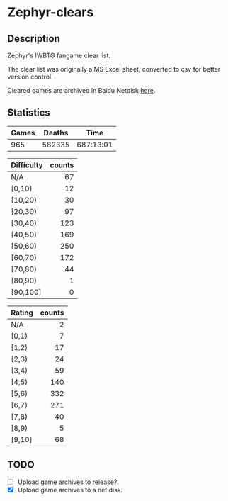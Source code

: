 # Zephyr-clears

## Description

Zephyr's IWBTG fangame clear list.

The clear list was originally a MS Excel sheet, converted to csv for better version control.

Cleared games are archived in Baidu Netdisk [here](https://pan.baidu.com/s/1NnC4ruSC20DKJzFJY-RZxw?pwd=hsrp).

## Statistics

| Games | Deaths | Time      |
| ----- | ------ | --------- |
| 965   | 582335 | 687:13:01 |

| Difficulty | counts |
|:-----------|-------:|
| N/A        |     67 |
| [0,10)     |     12 |
| [10,20)    |     30 |
| [20,30)    |     97 |
| [30,40)    |    123 |
| [40,50)    |    169 |
| [50,60)    |    250 |
| [60,70)    |    172 |
| [70,80)    |     44 |
| [80,90)    |      1 |
| [90,100]   |      0 |

| Rating | counts |
|:-------|-------:|
| N/A    |      2 |
| [0,1)  |      7 |
| [1,2)  |     17 |
| [2,3)  |     24 |
| [3,4)  |     59 |
| [4,5)  |    140 |
| [5,6)  |    332 |
| [6,7)  |    271 |
| [7,8)  |     40 |
| [8,9)  |      5 |
| [9,10] |     68 |

## TODO

- [ ] Upload game archives to release?.
- [x] Upload game archives to a net disk.
